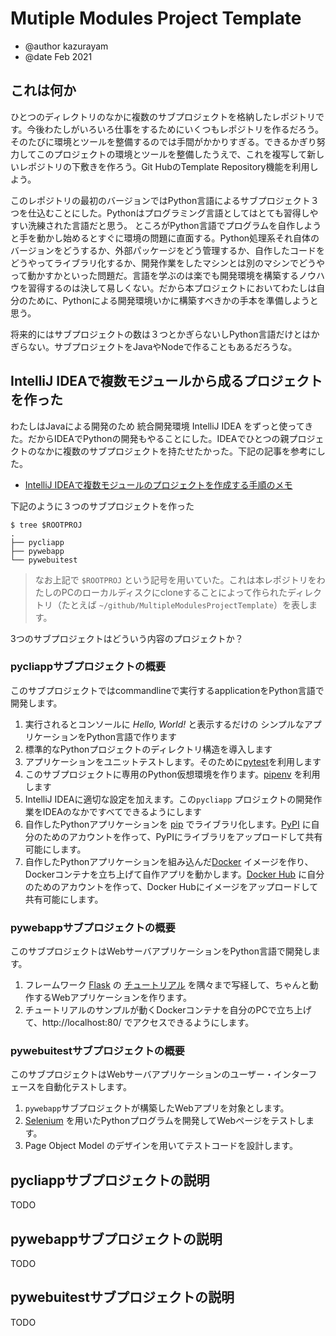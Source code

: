 # Mutiple Modules Project Template

- @author kazurayam
- @date Feb 2021

<!-- START doctoc -->
<!-- END doctoc -->

## これは何か

ひとつのディレクトリのなかに複数のサブプロジェクトを格納したレポジトリです。今後わたしがいろいろ仕事をするためにいくつもレポジトリを作るだろう。そのたびに環境とツールを整備するのでは手間がかかりすぎる。できるかぎり努力してこのプロジェクトの環境とツールを整備したうえで、これを複写して新しいレポジトリの下敷きを作ろう。Git HubのTemplate Repository機能を利用しよう。

このレポジトリの最初のバージョンではPython言語によるサブプロジェクト３つを仕込むことにした。Pythonはプログラミング言語としてはとても習得しやすい洗練された言語だと思う。 ところがPython言語でプログラムを自作しようと手を動かし始めるとすぐに環境の問題に直面する。Python処理系それ自体のバージョンをどうするか、外部パッケージをどう管理するか、自作したコードをどうやってライブラリ化するか、開発作業をしたマシンとは別のマシンでどうやって動かすかといった問題だ。言語を学ぶのは楽でも開発環境を構築するノウハウを習得するのは決して易しくない。だから本プロジェクトにおいてわたしは自分のために、Pythonによる開発環境いかに構築すべきかの手本を準備しようと思う。

将来的にはサブプロジェクトの数は３つとかぎらないしPython言語だけとはかぎらない。サブプロジェクトをJavaやNodeで作ることもあるだろうな。

## IntelliJ IDEAで複数モジュールから成るプロジェクトを作った

わたしはJavaによる開発のため 統合開発環境 IntelliJ IDEA をずっと使ってきた。だからIDEAでPythonの開発もやることにした。IDEAでひとつの親プロジェクトのなかに複数のサブプロジェクトを持たせたかった。下記の記事を参考にした。

- [IntelliJ IDEAで複数モジュールのプロジェクトを作成する手順のメモ](https://qiita.com/rubytomato@github/items/e534e4f1187801b7e159)

下記のように３つのサブプロジェクトを作った

```
$ tree $ROOTPROJ
.
├── pycliapp
├── pywebapp
└── pywebuitest
```

>なお上記で `$ROOTPROJ` という記号を用いていた。これは本レポジトリをわたしのPCのローカルディスクにcloneすることによって作られたディレクトリ（たとえば `~/github/MultipleModulesProjectTemplate`）を表します。

3つのサブプロジェクトはどういう内容のプロジェクトか？

### pycliappサブプロジェクトの概要

このサブプロジェクトではcommandlineで実行するapplicationをPython言語で開発します。

1. 実行されるとコンソールに *Hello, World!* と表示するだけの
   シンプルなアプリケーションをPython言語で作ります
1. 標準的なPythonプロジェクトのディレクトリ構造を導入します
1. アプリケーションをユニットテストします。そのために[pytest](https://docs.pytest.org/en/stable/)を利用します
1. このサブプロジェクトに専用のPython仮想環境を作ります。[pipenv](https://pypi.org/project/pipenv/) を利用します
1. IntelliJ IDEAに適切な設定を加えます。この`pycliapp` プロジェクトの開発作業をIDEAのなかですべてできるようにします
1. 自作したPythonアプリケーションを [pip](https://pypi.org/project/pip/) でライブラリ化します。[PyPI](https://test.pypi.org/) に自分のためのアカウントを作って、PyPIにライブラリをアップロードして共有可能にします。
1. 自作したPythonアプリケーションを組み込んだ[Docker](https://www.docker.com/) イメージを作り、Dockerコンテナを立ち上げて自作アプリを動かします。[Docker Hub](https://hub.docker.com/) に自分のためのアカウントを作って、Docker Hubにイメージをアップロードして共有可能にします。


### pywebappサブプロジェクトの概要

このサブプロジェクトはWebサーバアプリケーションをPython言語で開発します。

1. フレームワーク [Flask](https://palletsprojects.com/p/flask/) の [チュートリアル](https://flask.palletsprojects.com/en/1.1.x/tutorial/) を隅々まで写経して、ちゃんと動作するWebアプリケーションを作ります。
1. チュートリアルのサンプルが動くDockerコンテナを自分のPCで立ち上げて、http://localhost:80/ でアクセスできるようにします。


### pywebuitestサブプロジェクトの概要

このサブプロジェクトはWebサーバアプリケーションのユーザー・インターフェースを自動化テストします。

1. `pywebapp`サブプロジェクトが構築したWebアプリを対象とします。
1. [Selenium](https://selenium-python.readthedocs.io/) を用いたPythonプログラムを開発してWebページをテストします。
1. Page Object Model のデザインを用いてテストコードを設計します。





## pycliappサブプロジェクトの説明

TODO

## pywebappサブプロジェクトの説明

TODO

## pywebuitestサブプロジェクトの説明


TODO